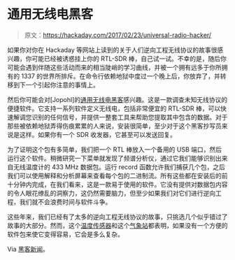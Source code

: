 # 通用无线电黑客

> 原文：<https://hackaday.com/2017/02/23/universal-radio-hacker/>

如果你对你在 Hackaday 等网站上读到的关于人们逆向工程无线协议的故事很感兴趣，你可能已经被诱惑挂上你的 RTL-SDR 棒，自己试一试。不幸的是，随后你可能会遇到伴随这些活动而来的相当陡峭的学习曲线，并被一个拥有远多于你所拥有的 1337 的世界所排斥。在命令行依赖地狱中度过一个晚上后，你放弃了，并转移到下一个引起你注意的事情上。

然后你可能会对[Jopohl]的[通用无线电黑客](https://github.com/jopohl/urh)感兴趣。这是一款调查未知无线协议的便捷软件。它支持一系列软件定义无线电，包括非常便宜的 RTL-SDR 棒，可以快速解调您识别的任何信号，并提供一整套工具来帮助您提取其中包含的数据。对于那些被依赖地狱弄得伤痕累累的人来说，安装很简单，至少对于这个黑客抄写员来说是这样。如果你有一个 SDR 收发器，它甚至可以发送回复。

为了证明这个包有多简单，我们把一个 RTL 棒放入一个备用的 USB 端口，然后运行这个软件。稍微研究一下菜单就发现了频谱分析仪，通过它我们能够识别出来自无线温度计的 433 MHz 数据包。运行 record 函数允许我们捕获几个包，之后我们可以使用解释和分析屏幕来查看每个包的二进制流。所有这些都在安装后的前十分钟内完成，在我们看来，这是一款易于使用的软件。它没有提供对数据包内容的令人眼花缭乱的洞察力，这仍然需要脑力，但至少如果我们对它们进行逆向工程，我们就不会浪费时间与软件斗争。

这些年来，我们已经有了太多的逆向工程无线协议的故事，只挑选几个似乎错过了故事的大部分。然而，这个[温度传感器](http://hackaday.com/2015/04/01/reverse-engineering-a-wireless-bbq-thermometer/)和这个[气象站](http://hackaday.com/2011/06/13/reverse-engineering-wireless-weather-stations/)都表明，如果没有一个方便的软件包来使它变得容易，它会是多么复杂。

Via [黑客新闻](https://news.ycombinator.com/item?id=13691920)。